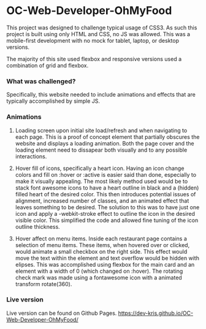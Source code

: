 # OC-Web-Developer-OhMyFood

This project was designed to challenge typical usage of CSS3. As such this project is built using only HTML and CSS, no JS was allowed. 
This was a mobile-first development with no mock for tablet, laptop, or desktop versions.

The majority of this site used flexbox and responsive versions used a combination of grid and flexbox.

### What was challenged?

Specifically, this website needed to include animations and effects that are typically accomplished by simple JS.

### Animations
1. Loading screen upon initial site load/refresh and when navigating to each page.
  This is a proof of concept element that partially obscures the website and displays a loading animation.
  Both the page cover and the loading element need to dissapear both visually and to any possible interactions. 

2. Hover fill of icons, specifically a heart icon.
  Having an icon change colors and fill on :hover or :active is easier said than done, especially to make it visually appealing. 
  The most likely method used would be to stack font awesome icons to have a heart outline in black and a (hidden) filled heart of the desired color.
  This then introduces potential issues of alignment, increased number of classes, and an animated effect that leaves something to be desired.
  The solution to this was to have just one icon and apply a -webkit-stroke effect to outline the icon in the desired visible color. 
  This simplified the code and allowed fine tuning of the icon outline thickness.
  
3. Hover affect on menu items.
  Inside each restaurant page contains a selection of menu items. These items, when hovered over or clicked, would animate a small checkbox on the right side.
  This effect would move the text within the element and text overflow would be hidden with elipses. 
  This was accomplished using flexbox for the main card and an element with a width of 0 (which changed on :hover).
  The rotating check mark was made using a fontawesome icon with a animated transform rotate(360).
  
  
### Live version

Live version can be found on Github Pages. https://dev-kris.github.io/OC-Web-Developer-OhMyFood/

